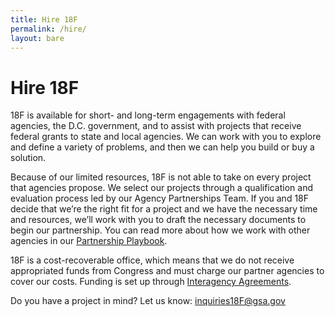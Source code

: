 ```yaml
---
title: Hire 18F
permalink: /hire/
layout: bare
---
```


# Hire 18F

18F is available for short- and long-term engagements with federal
agencies, the D.C. government, and to assist with projects that receive
federal grants to state and local agencies. We can work with you to
explore and define a variety of problems, and then we can help you build
or buy a solution.

Because of our limited resources, 18F is not able to take on every
project that agencies propose. We select our projects through a
qualification and evaluation process led by our Agency Partnerships
Team. If you and 18F decide that we’re the right fit for a project and
we have the necessary time and resources, we’ll work with you to draft
the necessary documents to begin our partnership. You can read more
about how we work with other agencies in our [Partnership
Playbook](https://pages.18f.gov/partnership-playbook/).

18F is a cost-recoverable office, which means that we do not receive
appropriated funds from Congress and must charge our partner agencies to
cover our costs. Funding is set up through [Interagency
Agreements](https://pages.18f.gov/iaa-forms/).

Do you have a project in mind? Let us know: [inquiries18F@gsa.gov](mailto:inquiries18F@gsa.gov)
